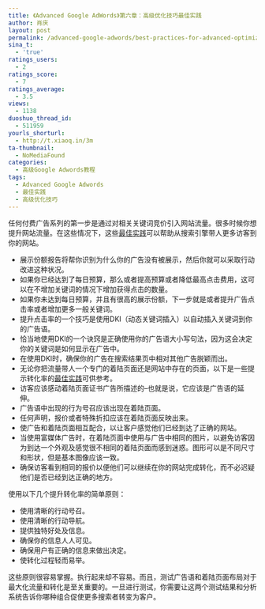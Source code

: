 ```yaml
---
title: 《Advanced Google AdWords》第六章：高级优化技巧最佳实践
author: 肖庆
layout: post
permalink: /advanced-google-adwords/best-practices-for-advanced-optimization-techniques/
sina_t:
  - 'true'
ratings_users:
  - 2
ratings_score:
  - 7
ratings_average:
  - 3.5
views:
  - 1138
duoshuo_thread_id:
  - 511959
yourls_shorturl:
  - http://t.xiaoq.in/3m
ta-thumbnail:
  - NoMediaFound
categories:
  - 高级Google Adwords教程
tags:
  - Advanced Google Adwords
  - 最佳实践
  - 高级优化技巧
---
```

任何付费广告系列的第一步是通过对相关关键词竞价引入网站流量。很多时候你想提升网站流量。在这些情况下，这些<span class='wp_keywordlink_affiliate'><a href="https://xiaoq.in/tag/%e6%9c%80%e4%bd%b3%e5%ae%9e%e8%b7%b5/" title="查看最佳实践中的全部文章" target="_blank">最佳实践</a></span>可以帮助从搜索引擎带人更多访客到你的网站。

*   展示份额报告将帮你识别为什么你的广告没有被展示，然后你就可以采取行动改进这种状况。
*   如果你已经达到了每日预算，那么或者提高预算或者降低最高点击费用，这可以在不增加关键词的情况下增加获得点击的数量。
*   如果你未达到每日预算，并且有很高的展示份额，下一步就是或者提升广告点击率或者增加更多一般关键词。
*   提升点击率的一个技巧是使用DKI（动态关键词插入）以自动插入关键词到你的广告语。
*   恰当地使用DKI的一个诀窍是正确使用你的广告语大小写句法，因为这会决定你的关键词是如何显示在广告中。
*   在使用DKI时，确保你的广告在搜索结果页中相对其他广告脱颖而出。
*   无论你把流量带人一个专门的着陆页面还是网站中存在的页面，以下是一些提示转化率的<span class='wp_keywordlink_affiliate'><a href="https://xiaoq.in/tag/%e6%9c%80%e4%bd%b3%e5%ae%9e%e8%b7%b5/" title="查看最佳实践中的全部文章" target="_blank">最佳实践</a></span>可供参考。
*   访客应该感动着陆页面证书广告所描述的&#8211;也就是说，它应该是广告语的延伸。
*   广告语中出现的行为号召应该出现在着陆页面。
*   任何声明，报价或者特殊折扣应该在着陆页面反映出来。
*   使广告和着陆页面相互配合，以让客户感觉他们已经到达了正确的网站。
*   当使用富媒体广告时，在着陆页面中使用与广告中相同的图片，以避免访客因为到达一个外观及感觉很不相同的着陆页面而感到迷惑。图形可以是不同尺寸和形状，但是基本图像应该一致。
*   确保访客看到相同的报价以便他们可以继续在你的网站完成转化，而不必迟疑他们是否已经到达正确的地方。

使用以下几个提升转化率的简单原则：

*   使用清晰的行动号召。
*   使用清晰的行动导航。
*   提供独特好处及信息。
*   确保你的信息人人可见。
*   确保用户有正确的信息来做出决定。
*   使转化过程轻而易举。

这些原则很容易掌握。执行起来却不容易。而且，测试广告语和着陆页面布局对于最大化流量和转化是至关重要的。一旦进行测试，你需要让这两个测试结果和分析系统告诉你哪种组合促使更多搜索者转变为客户。